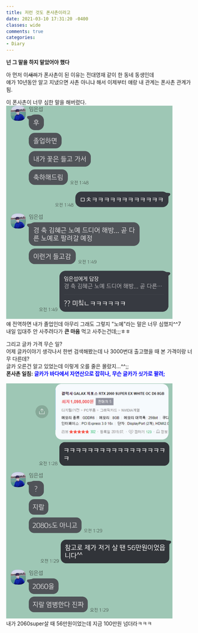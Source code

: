 ```yaml
---
title: 저런 것도 폰사촌이라고
date: 2021-03-10 17:31:20 -0400
classes: wide
comments: true
categories:
- Diary
---
```

**넌 그 말을 하지 말았어야 했다**     

아 먼저 이~~새끼~~가 폰사촌이 된 이유는 전대영재 같이 한 동네 동생인데     
얘가 10년동안 알고 지냈으면 사촌 아니냐 해서 이제부터 얘랑 내 관계는 폰사촌 관계가 됨.    

이 폰사촌이 너무 심한 말을 해버렸다.    
<img src="/assets/images/photo/post23/post23_photo1.jpg" width="450px" alt="photo1">    
얘 전역하면 내가 졸업인데 아무리 그래도 그렇지 "노예"라는 말은 너무 심했지^^7     
내일 입대주 안 사주려다가 **큰 마음** 먹고 사주는건데;;;ㅎㅎ    

그리고 글카 가격 무슨 일?    
어제 글카이야기 생각나서 한번 검색해봤는데 나 3000번대 출고했을 때 본 가격이랑 너무 다른데?     
글카 오른건 알고 있었는데 이렇게 오를 줄은 몰랐지...^^;;    
**폰사촌 일침: <span style="color:blue">글카가 바다에서 자연산으로 잡히나, 무슨 글카가 싯가로 팔려;</span>**     
<br>
<img src="/assets/images/photo/post23/post23_photo2.jpg" width="450px" alt="photo1">     
내가 2060super살 때 56만원이었는데 지금 100만원 넘더라ㅋㅋㅋ     

